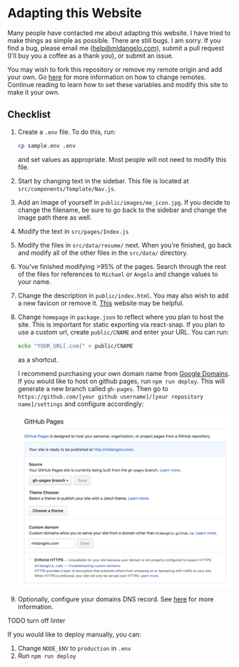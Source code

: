 # Adapting this Website

Many people have contacted me about adapting this website. I have tried to make things as simple as possible. There are still bugs. I am sorry. If you find a bug, please email me (help@mldangelo.com), submit a pull request (I'll buy you a coffee as a thank you), or submit an issue.

You may wish to fork this repository or remove my remote origin and add your own. Go [here](https://help.github.com/articles/changing-a-remote-s-url/) for more information on how to change remotes.
Continue reading to learn how to set these variables and modify this site to make it your own.

## Checklist

1. Create a `.env` file. To do this, run:

    ```bash
    cp sample.env .env
    ```

    and set values as appropriate. Most people will not need to modify this file.

2. Start by changing text in the sidebar. This file is located at `src/components/Template/Nav.js`.
3. Add an image of yourself in `public/images/me_icon.jpg`. If you decide to change the filename, be sure to go back to the sidebar and change the image path there as well.
4. Modify the text in `src/pages/Index.js`
5. Modify the files in `src/data/resume/` next. When you're finished, go back and modify all of the other files in the `src/data/` directory.
6. You've finished modifying >95% of the pages. Search through the rest of the files for references to `Michael` or `Angelo` and change values to your name.
7. Change the description in `public/index.html`. You may also wish to add a new favicon or remove it. [This](https://realfavicongenerator.net/) website may be helpful.
8. Change `homepage` in `package.json` to reflect where you plan to host the site. This is important for static exporting via react-snap. If you plan to use a custom url, create `public/CNAME` and enter your URL. You can run:

    ```bash
    echo "YOUR_URL[.com]" > public/CNAME
    ```

    as a shortcut.

    I recommend purchasing your own domain name from [Google Domains](https://domains.google). If you would like to host on github pages, run `npm run deploy`. This will generate a new branch called `gh-pages`. Then go to `https://github.com/[your github username]/[your repository name]/settings` and configure accordingly:

    <center><img src="docs/images/gh-pages.png"></center>

9. Optionally, configure your domains DNS record. See [here]( https://help.github.com/articles/using-a-custom-domain-with-github-pages/) for more information.

TODO turn off linter 


If you would like to deploy manually, you can:

1. Change `NODE_ENV` to `production` in `.env`
2. Run `npm run deploy`
